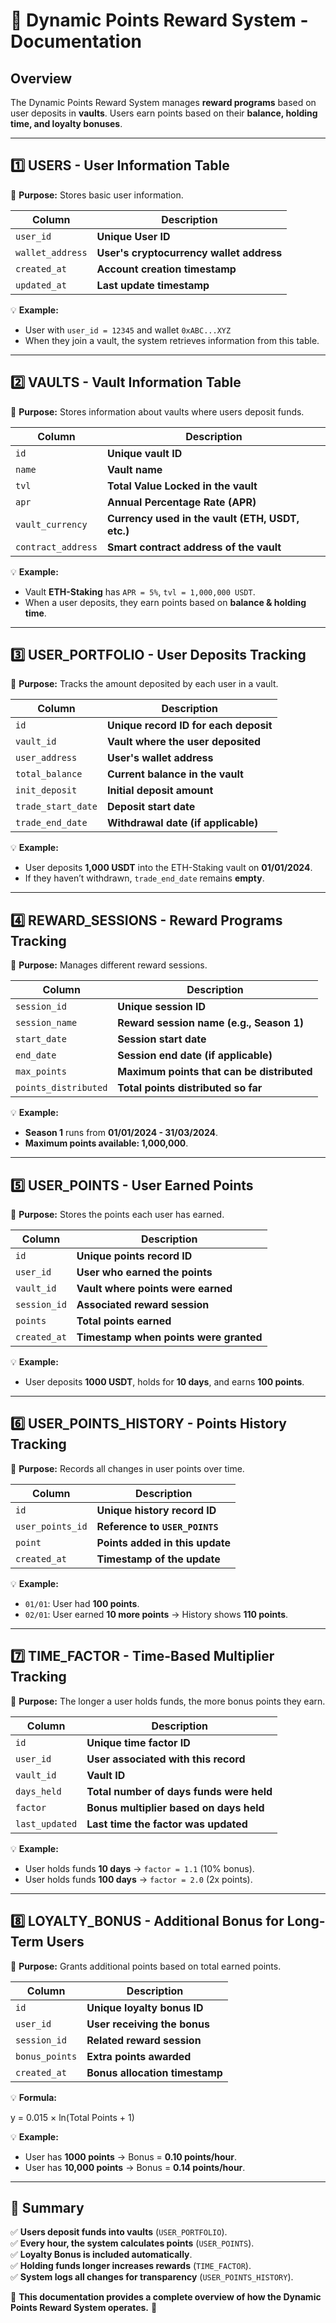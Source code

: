 # 📌 Dynamic Points Reward System - Documentation

## **Overview**
The Dynamic Points Reward System manages **reward programs** based on user deposits in **vaults**. Users earn points based on their **balance, holding time, and loyalty bonuses**.

---

## **1️⃣ USERS - User Information Table**
📌 **Purpose:** Stores basic user information.

| **Column**        | **Description** |
|------------------|----------------|
| `user_id`       | **Unique User ID** |
| `wallet_address` | **User's cryptocurrency wallet address** |
| `created_at`     | **Account creation timestamp** |
| `updated_at`     | **Last update timestamp** |

💡 **Example:**
- User with `user_id = 12345` and wallet `0xABC...XYZ`
- When they join a vault, the system retrieves information from this table.

---

## **2️⃣ VAULTS - Vault Information Table**
📌 **Purpose:** Stores information about vaults where users deposit funds.

| **Column**          | **Description** |
|-------------------|----------------|
| `id`             | **Unique vault ID** |
| `name`           | **Vault name** |
| `tvl`            | **Total Value Locked in the vault** |
| `apr`            | **Annual Percentage Rate (APR)** |
| `vault_currency` | **Currency used in the vault (ETH, USDT, etc.)** |
| `contract_address` | **Smart contract address of the vault** |

💡 **Example:**
- Vault **ETH-Staking** has `APR = 5%`, `tvl = 1,000,000 USDT`.
- When a user deposits, they earn points based on **balance & holding time**.

---

## **3️⃣ USER_PORTFOLIO - User Deposits Tracking**
📌 **Purpose:** Tracks the amount deposited by each user in a vault.

| **Column**          | **Description** |
|---------------------|----------------|
| `id`               | **Unique record ID for each deposit** |
| `vault_id`         | **Vault where the user deposited** |
| `user_address`     | **User's wallet address** |
| `total_balance`    | **Current balance in the vault** |
| `init_deposit`     | **Initial deposit amount** |
| `trade_start_date` | **Deposit start date** |
| `trade_end_date`   | **Withdrawal date (if applicable)** |

💡 **Example:**
- User deposits **1,000 USDT** into the ETH-Staking vault on **01/01/2024**.
- If they haven’t withdrawn, `trade_end_date` remains **empty**.

---

## **4️⃣ REWARD_SESSIONS - Reward Programs Tracking**
📌 **Purpose:** Manages different reward sessions.

| **Column**           | **Description** |
|---------------------|----------------|
| `session_id`       | **Unique session ID** |
| `session_name`     | **Reward session name (e.g., Season 1)** |
| `start_date`       | **Session start date** |
| `end_date`         | **Session end date (if applicable)** |
| `max_points`       | **Maximum points that can be distributed** |
| `points_distributed` | **Total points distributed so far** |

💡 **Example:**
- **Season 1** runs from **01/01/2024 - 31/03/2024**.
- **Maximum points available: 1,000,000**.

---

## **5️⃣ USER_POINTS - User Earned Points**
📌 **Purpose:** Stores the points each user has earned.

| **Column**          | **Description** |
|------------------|----------------|
| `id`            | **Unique points record ID** |
| `user_id`       | **User who earned the points** |
| `vault_id`      | **Vault where points were earned** |
| `session_id`    | **Associated reward session** |
| `points`        | **Total points earned** |
| `created_at`    | **Timestamp when points were granted** |

💡 **Example:**
- User deposits **1000 USDT**, holds for **10 days**, and earns **100 points**.

---

## **6️⃣ USER_POINTS_HISTORY - Points History Tracking**
📌 **Purpose:** Records all changes in user points over time.

| **Column**          | **Description** |
|------------------|----------------|
| `id`            | **Unique history record ID** |
| `user_points_id`| **Reference to `USER_POINTS`** |
| `point`        | **Points added in this update** |
| `created_at`    | **Timestamp of the update** |

💡 **Example:**
- `01/01`: User had **100 points**.
- `02/01`: User earned **10 more points** → History shows **110 points**.

---

## **7️⃣ TIME_FACTOR - Time-Based Multiplier Tracking**
📌 **Purpose:** The longer a user holds funds, the more bonus points they earn.

| **Column**         | **Description** |
|-----------------|----------------|
| `id`           | **Unique time factor ID** |
| `user_id`      | **User associated with this record** |
| `vault_id`     | **Vault ID** |
| `days_held`    | **Total number of days funds were held** |
| `factor`       | **Bonus multiplier based on days held** |
| `last_updated` | **Last time the factor was updated** |

💡 **Example:**
- User holds funds **10 days** → `factor = 1.1` (10% bonus).
- User holds funds **100 days** → `factor = 2.0` (2x points).

---

## **8️⃣ LOYALTY_BONUS - Additional Bonus for Long-Term Users**
📌 **Purpose:** Grants additional points based on total earned points.

| **Column**         | **Description** |
|-----------------|----------------|
| `id`           | **Unique loyalty bonus ID** |
| `user_id`      | **User receiving the bonus** |
| `session_id`   | **Related reward session** |
| `bonus_points` | **Extra points awarded** |
| `created_at`   | **Bonus allocation timestamp** |

💡 **Formula:**

y = 0.015 × ln(Total Points + 1)

💡 **Example:**
- User has **1000 points** → Bonus = **0.10 points/hour**.
- User has **10,000 points** → Bonus = **0.14 points/hour**.

---

## **📌 Summary**
✅ **Users deposit funds into vaults** (`USER_PORTFOLIO`).  
✅ **Every hour, the system calculates points** (`USER_POINTS`).  
✅ **Loyalty Bonus is included automatically**.  
✅ **Holding funds longer increases rewards** (`TIME_FACTOR`).  
✅ **System logs all changes for transparency** (`USER_POINTS_HISTORY`).

📌 **This documentation provides a complete overview of how the Dynamic Points Reward System operates.** 🚀